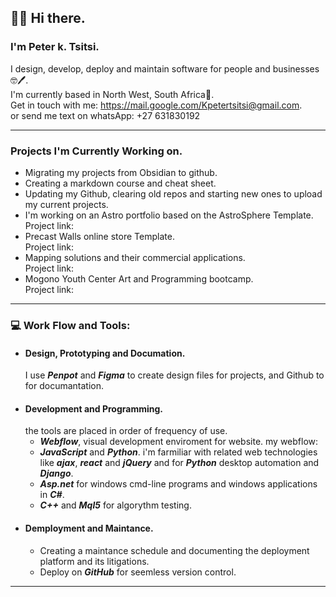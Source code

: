 ## 👋😊  Hi there.

### I'm Peter k. Tsitsi.

I design, develop, deploy and maintain software for people and businesses🤓🖊️.<br>
I'm currently based in North West, South Africa📍.</br> 
Get in touch with me: https://mail.google.com/Kpetertsitsi@gmail.com. <br>
or send me text on whatsApp: +27 631830192

---

### Projects I'm Currently Working on.

+ Migrating my projects from Obsidian to github.
+ Creating a markdown course and cheat sheet.
+ Updating my Github, clearing old repos and starting new ones to upload my current projects.
+ I'm working on an Astro portfolio based on the AstroSphere Template. <br>
Project link:
+ Precast Walls online store Template. <br>
  Project link:
+ Mapping solutions and their commercial applications. <br>
  Project link:
+ Mogono Youth Center Art and Programming bootcamp. <br>
  Project link:

---

### 💻 Work Flow and Tools:

+ #### Design, Prototyping and Documation.
  I use **_Penpot_** and **_Figma_** to create design files for projects, and Github to for documantation.
+ #### Development and Programming.
   the tools are placed in order of frequency of use.
  - **_Webflow_**, visual development enviroment for website. my webflow:
  - **_JavaScript_** and **_Python_**. i'm farmiliar with related web technologies like **_ajax_**, **_react_** and **_jQuery_** and for **_Python_** desktop automation and **_Django_**.
  - **_Asp.net_** for windows cmd-line programs and windows applications in **_C#_**.
  - **_C++_** and **_Mql5_** for algorythm testing.
 + #### Demployment and Maintance.
   - Creating a maintance schedule and documenting the deployment platform and its litigations.
   - Deploy on **_GitHub_** for seemless version control.

---

